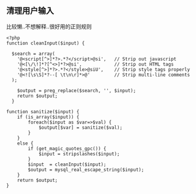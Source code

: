 清理用户输入
-

比较懒..不想解释..很好用的正则规则
	
	<?php
	function cleanInput($input) {
	
	  $search = array(
	    '@<script[^>]*?>.*?</script>@si',   // Strip out javascript
	    '@<[\/\!]*?[^<>]*?>@si',            // Strip out HTML tags
	    '@<style[^>]*?>.*?</style>@siU',    // Strip style tags properly
	    '@<![\s\S]*?--[ \t\n\r]*>@'         // Strip multi-line comments
	  );
	
	    $output = preg_replace($search, '', $input);
	    return $output;
	  }

	function sanitize($input) {
	    if (is_array($input)) {
	        foreach($input as $var=>$val) {
	            $output[$var] = sanitize($val);
	        }
	    }
	    else {
	        if (get_magic_quotes_gpc()) {
	            $input = stripslashes($input);
	        }
	        $input  = cleanInput($input);
	        $output = mysql_real_escape_string($input);
	    }
	    return $output;
	}
